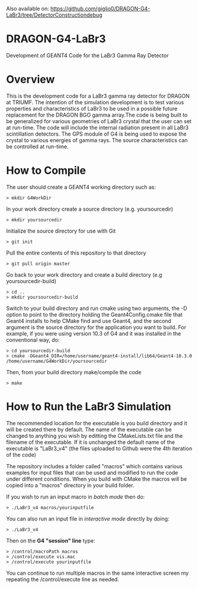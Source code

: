 Also available on: https://github.com/giglio0/DRAGON-G4-LaBr3/tree/DetectorConstructiondebug

# DRAGON-G4-LaBr3
Development of GEANT4 Code for the LaBr3 Gamma Ray Detector
# Overview
This is the development code for a LaBr3 gamma ray detector for DRAGON at TRIUMF. The intention of the simulation development is to test various properties and characteristics of LaBr3 to be used in a possible future replacement for the DRAGON BGO gamma array.The code is being built to be generalized for various geometries of LaBr3 crystal that the user can set at run-time. The code will include the internal radiation present in all LaBr3 scintillation detectors. The GPS module of G4 is being used to expose the crystal to various energies of gamma rays. The source characteristics can be controlled at run-time. 
# How to Compile
The user should create a GEANT4 working directory such as:
```
> mkdir G4WorkDir
```
In your work directory create a source directory (e.g. yoursourcedir)
```
> mkdir yoursourcedir
```
Initialize the source directory for use with Git
```
> git init
```
Pull the entire contents of this repository to that directory
```
> git pull origin master
```
Go back to your work directory and create a build directory (e.g yoursourcedir-build)
```
> cd ..
> mkdir yoursourcedir-build
````
Switch to your build directory and run cmake using two arguments, the -D option to point to the directory holding the Geant4Config.cmake file that Geant4 installs to help CMake find and use Geant4, and the second argument is the source directory for the application you want to build. For example, if you were using version 10.3 of G4 and it was installed in the conventional way, do:
```
> cd yoursourcedir-build
> cmake -DGeant4_DIR=/home/username/geant4-install/lib64/Geant4-10.3.0 /home/username/G4WorkDir/yoursourcedir
```
Then, from your build directory make/compile the code
```
> make
```
# How to Run the LaBr3 Simulation
The recommended location for the executable is you build directory and it will be created there by default. The name of the executable can be changed to anything you wish by editting the CMakeLists.txt file and the filename of the executable. If it is unchanged the default name of the executable is "LaBr3_v4" (the files uploaded to Github were the 4th iteration of the code)

The repository includes a folder called "macros" which contains various examples for input files that can be used and modified to run the code under different conditions. When you build with CMake the macros will be copied into a "macros" directory in your build folder. 

If you wish to run an input macro in *batch mode* then do:
```
> ./LaBr3_v4 macros/yourinputfile
```
You can also run an input file in *interactive mode* directly by doing:
```
> ./LaBr3_v4
```
Then on the **G4 "session" line** type:
```
> /control/macroPath macros
> /control/execute vis.mac
> /control/execute yourinputfile
```
You can continue to run multiple macros in the same interactive screen my repeating the /control/execute line as needed.

